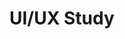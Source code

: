 # UI/UX Study

<!--
  @todo Add mockups
  @body Add a few mockups to guide the design of technical stack
-->
